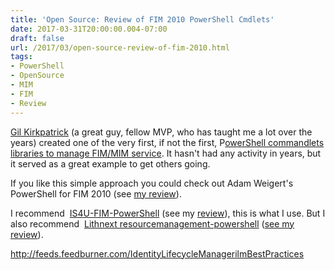 ```yaml
---
title: 'Open Source: Review of FIM 2010 PowerShell Cmdlets'
date: 2017-03-31T20:00:00.004-07:00
draft: false
url: /2017/03/open-source-review-of-fim-2010.html
tags: 
- PowerShell
- OpenSource
- MIM
- FIM
- Review
---
```


[Gil Kirkpatrick](http://gilkirkpatrick.com/Blog/) (a great guy, fellow MVP, who has taught me a lot over the years) created one of the very first, if not the first, P[owerShell commandlets libraries to manage FIM/MIM service](http://fimpscmdlets.codeplex.com/). It hasn't had any activity in years, but it served as a great example to get others going.  
  
If you like this simple approach you could check out Adam Weigert's PowerShell for FIM 2010 (see [my review](http://blog.ilmbestpractices.com/2017/03/open-source-review-of-powershell-for.html)).  
  
I recommend  [IS4U-FIM-PowerShell](https://github.com/wim-beck/IS4U-FIM-Powershell) (see my [review](http://blog.ilmbestpractices.com/2017/03/open-source-review-of-is4u-fim.html)), this is what I use. But I also recommend  [Lithnext resourcemanagement-powershell](https://github.com/lithnet/resourcemanagement-powershell) ([see my review](http://blog.ilmbestpractices.com/2017/03/open-source-review-of-lithnet.html)).

http://feeds.feedburner.com/IdentityLifecycleManagerilmBestPractices